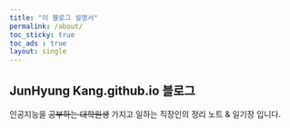 ```yaml
---
title: "이 블로그 설명서"
permalink: /about/
toc_sticky: true
toc_ads : true
layout: single
---
```


## JunHyung Kang.github.io 블로그

인공지능을 ~~공부하는 대학원생~~ 가지고 일하는 직장인의 정리 노트 & 일기장 입니다.
